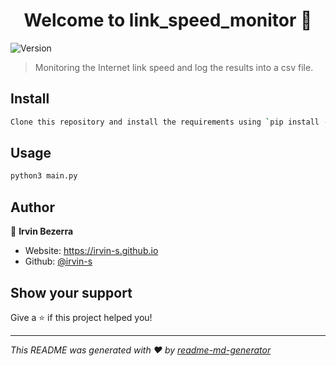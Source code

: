 <h1 align="center">Welcome to link_speed_monitor 👋</h1>
<p>
  <img alt="Version" src="https://img.shields.io/badge/version-1.0.0-blue.svg?cacheSeconds=2592000" />
</p>

> Monitoring the Internet link speed and log the results into a csv file.

## Install

```sh
Clone this repository and install the requirements using `pip install -r requirements.txt`
```

## Usage

```sh
python3 main.py
```

## Author

👤 **Irvin Bezerra**

* Website: https://irvin-s.github.io
* Github: [@irvin-s](https://github.com/irvin-s)

## Show your support

Give a ⭐️ if this project helped you!

***
_This README was generated with ❤️ by [readme-md-generator](https://github.com/kefranabg/readme-md-generator)_